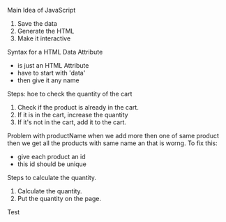 Main Idea of JavaScript
1. Save the data
2. Generate the HTML
3. Make it interactive

Syntax for a HTML Data Attribute
- is just an HTML Attribute
- have to start with 'data'
- then give it any name

Steps: hoe to check the quantity of the cart
1. Check if the product is already in the cart.
2. If it is in the cart, increase the quantity
3. If it's not in the cart, add it to the cart.

Problem with productName when we add more then one of same product then we get 
all the products with same name an that is worng.
To fix this:
- give each product an id 
- this id should be unique

Steps to calculate the quantity.
1. Calculate the quantity.
2. Put the quantity on the page.

Test